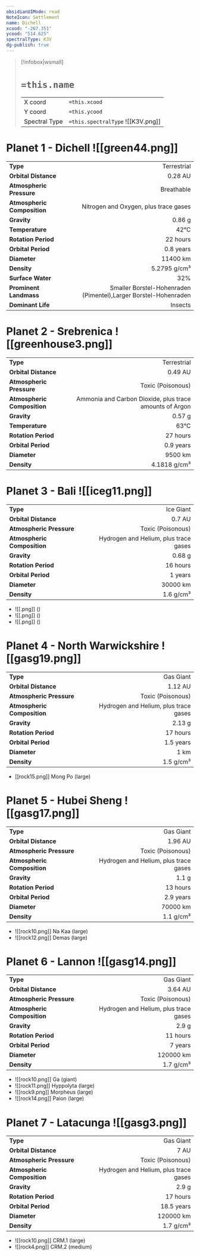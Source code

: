 ```yaml
---
obsidianUIMode: read
NoteIcon: Settlement
name: Dichell
xcood: "-267.351"
ycood: "514.625"
spectralType: K3V
dg-publish: true
---
```

> [!infobox|wsmall]
> # `=this.name`
> | | |
> | - | - |
> | X coord | `=this.xcood` |
> | Y coord| `=this.ycood` |
> | Spectral Type | `=this.spectralType` ![[K3V.png]] |

# Planet 1 - Dichell ![[green44.png]]
|                             |                           |
| --------------------------- | -------------------------:|
| **Type**                    |             Terrestrial |
| **Orbital Distance**        |   0.28 AU |
| **Atmospheric Pressure**    |       Breathable |
| **Atmospheric Composition** |      Nitrogen and Oxygen, plus trace gases |
| **Gravity**                 |        0.86 g |
| **Temperature**             |    42°C |
| **Rotation Period**         |  22 hours |
| **Orbital Period** | 0.8 years |
| **Diameter**                |      11400 km | 
| **Density**                 |    5.2795 g/cm³ |
| **Surface Water**           |           32% | 
| **Prominent Landmass**      |         Smaller Borstel-Hohenraden (Pimentel),Larger Borstel-Hohenraden | 
| **Dominant Life**           |         Insects |





# Planet 2 - Srebrenica ![[greenhouse3.png]]
|                             |                           |
| --------------------------- | -------------------------:|
| **Type**                    |             Terrestrial |
| **Orbital Distance**        |   0.49 AU |
| **Atmospheric Pressure**    |       Toxic (Poisonous) |
| **Atmospheric Composition** |      Ammonia and Carbon Dioxide, plus trace amounts of Argon |
| **Gravity**                 |        0.57 g |
| **Temperature**             |    63°C |
| **Rotation Period**         |  27 hours |
| **Orbital Period** | 0.9 years |
| **Diameter**                |      9500 km | 
| **Density**                 |    4.1818 g/cm³ |





# Planet 3 - Bali ![[iceg11.png]]
|                             |                           |
| --------------------------- | -------------------------:|
| **Type**                    |             Ice Giant |
| **Orbital Distance**        |   0.7 AU |
| **Atmospheric Pressure**    |       Toxic (Poisonous) |
| **Atmospheric Composition** |      Hydrogen and Helium, plus trace gases |
| **Gravity**                 |        0.68 g |
| **Rotation Period**         |  16 hours |
| **Orbital Period** | 1 years |
| **Diameter**                |      30000 km | 
| **Density**                 |    1.6 g/cm³ |



- ![[.png]]  ()
- ![[.png]]  ()
- ![[.png]]  ()


# Planet 4 - North Warwickshire ![[gasg19.png]]
|                             |                           |
| --------------------------- | -------------------------:|
| **Type**                    |             Gas Giant |
| **Orbital Distance**        |   1.12 AU |
| **Atmospheric Pressure**    |       Toxic (Poisonous) |
| **Atmospheric Composition** |      Hydrogen and Helium, plus trace gases |
| **Gravity**                 |        2.13 g |
| **Rotation Period**         |  17 hours |
| **Orbital Period** | 1.5 years |
| **Diameter**                |      1 km | 
| **Density**                 |    1.5 g/cm³ |



- [[rock15.png]] Mong Po (large)

# Planet 5 - Hubei Sheng ![[gasg17.png]]
|                             |                           |
| --------------------------- | -------------------------:|
| **Type**                    |             Gas Giant |
| **Orbital Distance**        |   1.96 AU |
| **Atmospheric Pressure**    |       Toxic (Poisonous) |
| **Atmospheric Composition** |      Hydrogen and Helium, plus trace gases |
| **Gravity**                 |        1.1 g |
| **Rotation Period**         |  13 hours |
| **Orbital Period** | 2.9 years |
| **Diameter**                |      70000 km | 
| **Density**                 |    1.1 g/cm³ |



- ![[rock10.png]] Na Kaa (large)
- ![[rock12.png]] Demas (large)


# Planet 6 - Lannon ![[gasg14.png]]
|                             |                           |
| --------------------------- | -------------------------:|
| **Type**                    |             Gas Giant |
| **Orbital Distance**        |   3.64 AU |
| **Atmospheric Pressure**    |       Toxic (Poisonous) |
| **Atmospheric Composition** |      Hydrogen and Helium, plus trace gases |
| **Gravity**                 |        2.9 g |
| **Rotation Period**         |  11 hours |
| **Orbital Period** | 7 years |
| **Diameter**                |      120000 km | 
| **Density**                 |    1.7 g/cm³ |



- ![[rock10.png]] Ga (giant)
- ![[rock11.png]] Hyppolyta (large)
- ![[rock9.png]] Morpheus (large)
- ![[rock14.png]] Paion (large)


# Planet 7 - Latacunga ![[gasg3.png]]
|                             |                           |
| --------------------------- | -------------------------:|
| **Type**                    |             Gas Giant |
| **Orbital Distance**        |   7 AU |
| **Atmospheric Pressure**    |       Toxic (Poisonous) |
| **Atmospheric Composition** |      Hydrogen and Helium, plus trace gases |
| **Gravity**                 |        2.9 g |
| **Rotation Period**         |  17 hours |
| **Orbital Period** | 18.5 years |
| **Diameter**                |      120000 km | 
| **Density**                 |    1.7 g/cm³ |



- ![[rock10.png]] CRM.1 (large)
- ![[rock4.png]] CRM.2 (medium)


